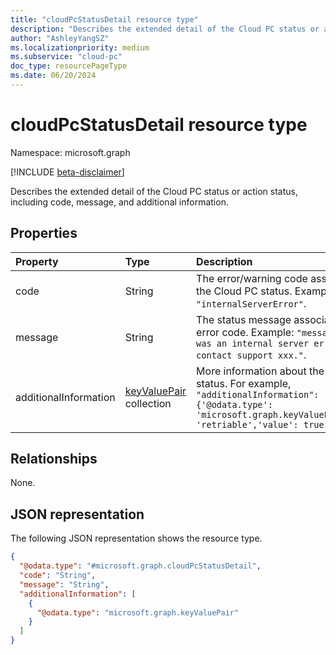 ```yaml
---
title: "cloudPcStatusDetail resource type"
description: "Describes the extended detail of the Cloud PC status or action status, including code, message, and additional information."
author: "AshleyYangSZ"
ms.localizationpriority: medium
ms.subservice: "cloud-pc"
doc_type: resourcePageType
ms.date: 06/20/2024
---
```


# cloudPcStatusDetail resource type

Namespace: microsoft.graph

[!INCLUDE [beta-disclaimer](../../includes/beta-disclaimer.md)]

Describes the extended detail of the Cloud PC status or action status, including code, message, and additional information.

## Properties

|Property|Type|Description|
|:---|:---|:---|
|code|String|The error/warning code associated with the Cloud PC status. Example: `"code": "internalServerError"`.|
|message|String|The status message associated with error code. Example: `"message": "There was an internal server error. Please contact support xxx."`. |
|additionalInformation|[keyValuePair](../resources/keyvaluepair.md) collection|More information about the Cloud PC status. For example, `"additionalInformation": ["{'@odata.type': 'microsoft.graph.keyValuePair','name': 'retriable','value': true }] "`|

## Relationships

None.

## JSON representation

The following JSON representation shows the resource type.
<!-- {
  "blockType": "resource",
  "@odata.type": "microsoft.graph.cloudPcStatusDetail",
  "openType": false
}
-->

``` json
{
  "@odata.type": "#microsoft.graph.cloudPcStatusDetail",
  "code": "String",
  "message": "String",
  "additionalInformation": [
    {
      "@odata.type": "microsoft.graph.keyValuePair"
    }
  ]
}
```
